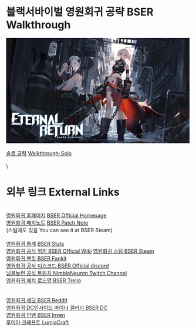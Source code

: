 # 블랙서바이벌 영원회귀 공략 BSER Walkthrough

<img src="images/etcs/title.jpg" alt="title" width="500"/>


[솔로 공략](https://github.com/as1392/BSER_walkthrough/blob/main/walkthrough/solo.md) [Walkthrough-Solo](https://github.com/as1392/BSER_walkthrough/blob/main/walkthrough/solo_en.md)
\
\
\

# 외부 링크 External Links

\
[영원회귀 홈페이지](https://playeternalreturn.com/ko/) [BSER Official Homepage](https://playeternalreturn.com/) \
[영원회귀 패치노트](https://playeternalreturn.com/ko/category/patch-notes-kr/) [BSER Patch Note](https://playeternalreturn.com/category/patch-notes/) \
(스팀에도 있음 You can see it at BSER Steam) 
\
\
[영원회귀 통계](https://playeternalreturn.com/ko/stats/) [BSER Stats](https://playeternalreturn.com/stats/) \
[영원회귀 공식 위키 BSER Official Wiki](https://eternalreturn.fandom.com/ko/wiki/Eternal_Return_Wiki)
[영원회귀 스팀 BSER Steam](https://store.steampowered.com/app/1049590/Eternal_Return_Black_Survival/) \
[영원회귀 팬킷 BSER Fankit](https://www.playeternalreturn.com/fankit) \
[영원회귀 공식 디스코드 BSER Official discord](https://discord.com/invite/eternalreturn) \
[님블뉴런 공식 트위치 NimbleNeuron Twitch Channel](https://www.twitch.tv/nimbleneuron) \
[영원회귀 패치 로드맵 BSER Trello](https://trello.com/b/EjEt8ZPk/%EC%98%81%EC%9B%90%ED%9A%8C%EA%B7%80-%EB%A1%9C%EB%93%9C%EB%A7%B5)
\
\
\
[영원회귀 레딧 BSER Reddit](https://www.reddit.com/r/eternalreturn/) \
[영원회귀 DC인사이드 마이너 갤러리 BSER DC](https://gall.dcinside.com/mgallery/board/view/?id=bser) \
[영원회귀 인벤 BSER Inven](http://er.inven.co.kr/) \
[루미아 크래프트 LumiaCraft](https://lumiacraft.xyz/)
